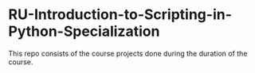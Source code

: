 # RU-Introduction-to-Scripting-in-Python-Specialization
This repo consists of the course projects done during the duration of the course.
